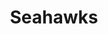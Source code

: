 ---
title: Seahawks
crosslinks:
- nfl
- falcons
- u_imguralbumbot
- nflstreams
- john_yukis_bots
- MassdropBot
- livven
- CoalitionAgainstEvil
- mildlyinteresting
- anti_gif_bot
- redditsync
- GreenBayPackers
- detroitlions
- SeattleWA
- place
- IAmA
- nyjets
- Browns
- redsox
- Texans
---